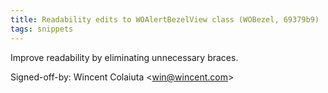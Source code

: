 ```yaml
---
title: Readability edits to WOAlertBezelView class (WOBezel, 69379b9)
tags: snippets
---
```


Improve readability by eliminating unnecessary braces.

Signed-off-by: Wincent Colaiuta &lt;win@wincent.com&gt;
